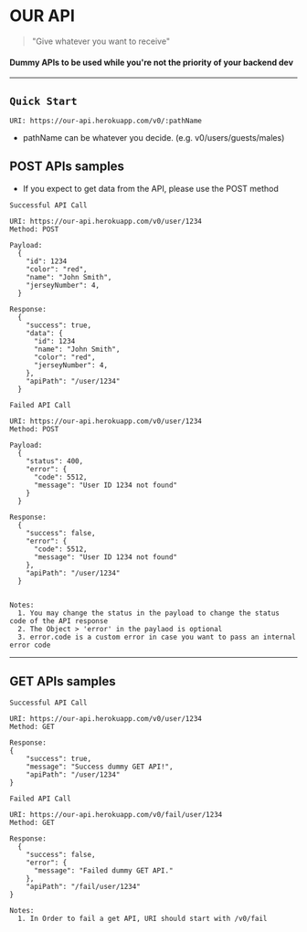 # OUR API
>"Give whatever you want to receive"

#### Dummy APIs to be used while you're not the priority of your backend dev

---

## `Quick Start`

`URI: https://our-api.herokuapp.com/v0/:pathName`

- pathName can be whatever you decide. (e.g. v0/users/guests/males)

## POST APIs samples

- If you expect to get data from the API, please use the POST method

`Successful API Call`

```
URI: https://our-api.herokuapp.com/v0/user/1234
Method: POST

Payload:
  {
    "id": 1234
    "color": "red",
    "name": "John Smith",
    "jerseyNumber": 4,
  }

Response:
  {
    "success": true,
    "data": {
      "id": 1234
      "name": "John Smith",
      "color": "red",
      "jerseyNumber": 4,
    },
    "apiPath": "/user/1234"
  }
```

`Failed API Call`

```
URI: https://our-api.herokuapp.com/v0/user/1234
Method: POST

Payload:
  {
    "status": 400,
    "error": {
      "code": 5512,
      "message": "User ID 1234 not found"
    }
  }

Response:
  {
    "success": false,
    "error": {
      "code": 5512,
      "message": "User ID 1234 not found"
    },
    "apiPath": "/user/1234"
  }


Notes:
  1. You may change the status in the payload to change the status code of the API response
  2. The Object > 'error' in the paylaod is optional
  3. error.code is a custom error in case you want to pass an internal error code
```

---

## GET APIs samples

`Successful API Call`

```
URI: https://our-api.herokuapp.com/v0/user/1234
Method: GET

Response:
{
    "success": true,
    "message": "Success dummy GET API!",
    "apiPath": "/user/1234"
}
```

`Failed API Call`

```
URI: https://our-api.herokuapp.com/v0/fail/user/1234
Method: GET

Response:
  {
    "success": false,
    "error": {
      "message": "Failed dummy GET API."
    },
    "apiPath": "/fail/user/1234"
}

Notes:
  1. In Order to fail a get API, URI should start with /v0/fail
```
